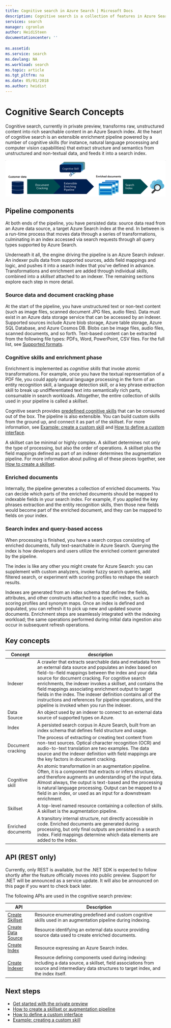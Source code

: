 ```yaml
---
title: Cognitive search in Azure Search | Microsoft Docs
description: Cognitive search is a collection of features in Azure Search for transforming unstructured data into searchable content.
services: search
manager: cgronlun
author: HeidiSteen
documentationcenter: ''

ms.assetid: 
ms.service: search
ms.devlang: NA
ms.workload: search
ms.topic: article
ms.tgt_pltfrm: na
ms.date: 05/01/2018
ms.author: heidist
---
```

# Cognitive Search Concepts

Cognitive search, currently in private preview, transforms raw, unstructured content into rich searchable content in an Azure Search index. At the heart of cognitive search is an extensible enrichment pipeline powered by a number of cognitive skills (for instance, natural language processing and computer vision capabilities) that extract structure and semantics from unstructured and non-textual data, and feeds it into a search index. 

![Component diagram of enrichment, augmentation pipeline](./media/cognitive-search-intro/cogsearch-architecture.png)

## Pipeline components

At both ends of the pipeline, you have persisted data: source data read from an Azure data source, a target Azure Search index at the end. In between is a run-time process that moves data through a series of transformations, culminating in an index accessed via search requests through all query types supported by Azure Search. 

Underneath it all, the engine driving the pipeline is an Azure Search *indexer*. An indexer pulls data from supported sources, adds field mappings and logic, and pushes it into a search index that you've defined in advance. Transformations and enrichment are added through individual *skills*, combined into a *skillset* attached to an indexer. The remaining sections explore each step in more detail.

### Source data and document cracking phase

At the start of the pipeline, you have unstructured text or non-text content (such as image files, scanned document JPG files, audio files). Data must exist in an Azure data storage service that can be accessed by an indexer. Supported sources include Azure blob storage, Azure table storage, Azure SQL Database, and Azure Cosmos DB. Blobs can be image files, audio files, scanned documents, and so forth. Text-based content can be extracted from the following file types: PDFs, Word, PowerPoint, CSV files. For the full list, see [Supported formats](https://docs.microsoft.com/en-us/azure/search/search-howto-indexing-azure-blob-storage#supported-document-formats).

### Cognitive skills and enrichment phase

Enrichment is implemented as *cognitive skills* that invoke atomic transformations. For example, once you have the textual representation of a PDF file, you could apply natural language processing in the form of an entity recognition skill, a language detection skill, or a key phrase extraction skill to break up undifferentiated text into semantically rich parts, consumable in search workloads. Altogether, the entire collection of skills used in your pipeline is called a *skillset*.  

Cognitive search provides [predefined cognitive skills](cognitive-search-predefined-skills.md) that can be consumed out of the box. The pipeline is also extensible. You can build custom skills from the ground up, and connect it as part of the skillset. For more information, see [Example: create a custom skill](cognitive-search-create-custom-skill-example.md) and [How to define a custom interface](cognitive-search-custom-skill-interface.md).

A skillset can be minimal or highly complex. A skillset determines not only the type of processing, but also the order of operations. A skillset plus the field mappings defined as part of an indexer determines the augmentation pipeline. For more information about pulling all of these pieces together, see [How to create a skillset](cognitive-search-defining-skillset.md).

### Enriched documents

Internally, the pipeline generates a collection of enriched documents. You can decide which parts of the enriched documents should be mapped to indexable fields in your search index. For example, if you applied the key phrases extraction and the entity recognition skills, then those new fields would become part of the enriched document, and they can be mapped to fields on your index.

### Search index and query-based access

When processing is finished, you have a search corpus consisting of enriched documents, fully text-searchable in Azure Search. Querying the index is how developers and users utilize the enriched content generated by the pipeline. 

The index is like any other you might create for Azure Search: you can supplement with custom analyzers, invoke fuzzy search queries, add filtered search, or experiment with scoring profiles to reshape the search results.

Indexes are generated from an index schema that defines the fields, attributes, and other constructs attached to a specific index, such as scoring profiles and synonym maps. Once an index is defined and populated, you can refresh it to pick up new and updated source documents. Enrichment steps are seamlessly integrated with the indexing workload; the same operations performed during initial data ingestion also occur in subsequent refresh operations.

<a name="feature-concepts"></a>

## Key concepts

| Concept | description|
|---------|------------|
| Indexer |  A crawler that extracts searchable data and metadata from an external data source and populates an index based on field-to-field mappings between the index and your data source for document cracking. For cognitive search enrichments, the indexer invokes a skillset, and contains the field mappings associating enrichment output to target fields in the index. The indexer definition contains all of the instructions and references for pipeline operations, and the pipeline is invoked when you run the indexer. |
| Data Source  | An object used by an indexer to connect to an external data source of supported types on Azure. |
| Index | A persisted search corpus in Azure Search, built from an index schema that defines field structure and usage. |
| Document cracking | The process of extracting or creating text content from non-text sources. Optical character recognition (OCR) and audio-to-text translation are two examples. The data source and the indexer definition with field mappings are the key factors in document cracking. |
| Cognitive skill | An atomic transformation in an augmentation pipeline. Often, it is a component that extracts or infers structure, and therefore augments an understanding of the input data. Almost always, the output is text-based and the processing is natural language processing. Output can be mapped to a field in an index, or used as an input for a downstream enrichment. |
| Skillset | A top-level named resource containing a collection of skills. A skillset is the augmentation pipeline. |
| Enriched documents | A transitory internal structure, not directly accessible in code. Enriched documents are generated during processing, but only final outputs are persisted in a search index. Field mappings determine which data elements are added to the index. |


## API (REST only)

Currently, only REST is available, but the .NET SDK is expected to follow shortly after the feature officially moves into public preview. Support for .NET will be announced as a service update. It will also be announced on this page if you want to check back later.

The following APIs are used in the cognitive search preview:

| API | Description |
|-----|-------------|
| [Create Skillset](ref-create-skillset.md)  | Resource enumerating predefined and custom cognitive skills used in an augmentation pipeline during indexing.  |
| [Create Data Source](ref-create-data-source.md)  | Resource identifying an external data source providing source data used to create enriched documents.  |
| [Create Index](ref-create-index.md)  | Resource expressing an Azure Search index.  |
| [Create Indexer](ref-create-indexer.md)  | Resource defining components used during indexing: including a data source, a skillset, field associations from source and intermediary data structures to target index, and the index itself.   |

## Next steps

+ [Get started with the private preview](cognitive-search-get-start-preview.md)
+ [How to create a skillset or augmentation pipeline](cognitive-search-defining-skillset.md)
+ [How to define a custom interface](cognitive-search-custom-skill-interface.md)
+ [Example: creating a custom skill](cognitive-search-create-custom-skill-example.md)

